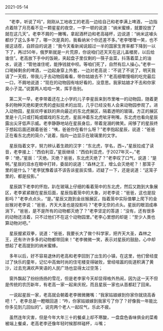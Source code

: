 2021-05-14

---

&emsp;“老李，听说了吗”，刚刚从工地收工的老高一边给自己和老李满上啤酒，一边指点着除了月亮看不见一颗星星的夜空，一字一顿的说道：“纳米蜜蜂，就要投放了就在这几天”。老李不屑的一撇嘴，拿起酒杯边和老高碰杯，边说道：“纳米这噱头都炒了这么多年了，哪一次是真的，我看纳米个你还差不多。”老李嘿嘿一笑，也不接这话茬，自顾自的说道：“我今天看新闻说超过一半的国家生育率都下降到一以下了，再过50年，俄罗斯就是一片荒原，你说咱们还天天在这儿盖楼房，以后给谁住”。老高放下手中的饭碗，夹起盘子里仅剩的一筷子韭菜，抖落着菜上的油水，说道：“管他谁住呢，能挣钱就中呗。等咱们死了，自然有后人操心。”老李一口喝掉剩余的啤酒，一边起身穿上外套，一边对老高说：“不说了不说了，明天我请了一天假，带我儿子去动物园看看，带你姑娘去不？”老高细嚼慢咽的吃完最后一口，不屑地说道：“现在的动物园有啥好看的，没意思。我家姑娘才不去和你家臭小子混。”说罢两人哈哈一笑，挥手告别。

&emsp;第二天一早，老李带着还在上小学的儿子李星辰来到市里唯一的动物园，随着更多的物种灭绝和更优秀的虚拟技术的出现，几乎已经没有人会来动物园参观了。进入动物园，星辰欢呼雀跃的奔向最近的东北虎展区，隔着透明的玻璃，方正的展区里是十几只或打盹或嬉戏的东北虎，星辰冲着东北虎呲牙咧嘴，东北虎也看向星辰露出尖牙低声示威。老李静静地站在星辰身后，带着宠溺的微笑。闹够了的星辰终于想起后面还跟着爸爸：“咦，爸爸你在看什么呀？”老李抱起星辰，说道：“爸爸正在看东北虎的简介，”说着，指向一边显示在玻璃里的文字。

&emsp;星辰指着文字，努力辨认着生疏的汉字：“东北虎，学名，西~，”星辰拉成了读音，老李接上：“西伯利亚，”星辰继续：“西伯利亚虎，于2027年灭~，”老李：“绝，”星辰：“灭绝。灭绝？爸爸，东北虎灭绝了？”老李叹了口气，说道：“是啊。”星辰的泪水在眼中打转，委屈的说道：“森林之王，增么会灭绝呢？！那笼子里的是什么？”老李犹豫着该不该告诉星辰实情，迟疑了一下，还是说道：“这笼子里的，都是投影。”

&emsp;星辰跳下老李的怀抱，趴在玻璃上仔细的看着笼中的东北虎，然后又跑到大象展区，老李紧紧跟在星辰后面，星辰指着笼中的大象，对老李说：“爸爸，这也是投影吗？”老李点点头，“是。”星辰又跑到金丝猴展区，指着笼中实际值攀上爬下的金丝猴对老李说：“爸爸，齐天大圣也是投影吗？”老李无奈的点头。星辰的眼泪成串淌下，“爸爸，是不是所有的动物都灭绝了？”老李坚定的答道：“没有，还有很多的动物还活着，只不过他们不在这个动物园里。”老李心里想的却是：“至少人类也算动物对吧。”

&emsp;星辰握紧双拳，说道：“爸爸，我要长大了做个科学家，把齐天大圣，森林之王，还有许许多多的动物都带回来！”老李微微一笑，表示对星辰的鼓励，心中却想起了老高提到的纳米蜜蜂。

&emsp;多年以后，好不容易退休的老高和老李回到了出生的小镇，在这里，他们曾经度过了快乐的童年，记忆中高耸时尚的住宅楼变得破败，曾经喧嚣的街道积满了黄沙，过去充满欢声笑语的人民广场也显得太过空荡；

&emsp;窗外飘起了纷纷扬扬的雪花，但是老李家今天却显得格外热闹，因为这一天不但是传统的农历新年，有老高一家一起来庆祝，而且星辰一家也从首都赶了回来。

&emsp;一说起星辰一家，老高就会朝着老李微微撇嘴：“我家姑娘嫁到你家你就烧高香吧！”，老李总是一瞪眼回道：“咋，你家姑娘嫁到我家亏了你了？好像我一年能比你多见到几回似的”。说完两个老人一起叹气，乐此不疲。

&emsp;虽然连年灾害，但是今年大年三十的餐桌上却不寒酸，一盘盘色香味俱全的菜肴被端上餐桌，老高老李还像年轻时候那样碰杯，斗嘴；